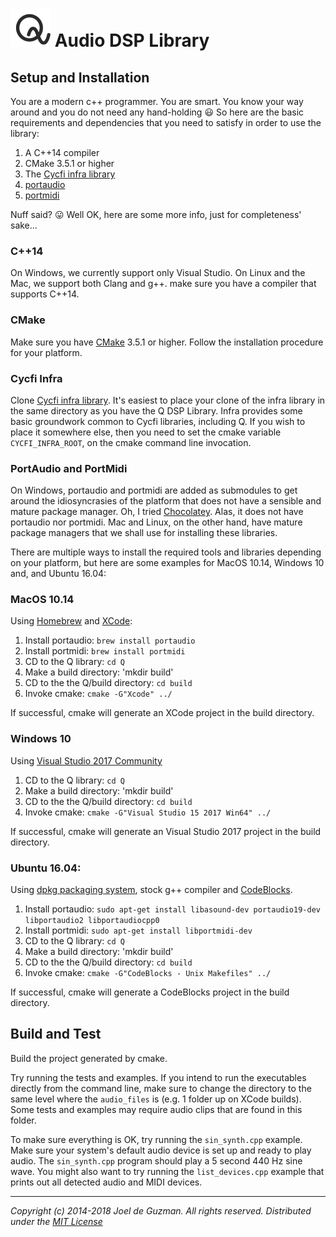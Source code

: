 # ![Q-Logo](images/q-logo-small.png) Audio DSP Library

## Setup and Installation

You are a modern c++ programmer. You are smart. You know your way around and
you do not need any hand-holding :smiley: So here are the basic requirements
and dependencies that you need to satisfy in order to use the library:

1. A C++14 compiler
2. CMake 3.5.1 or higher
3. The [Cycfi infra library](https://github.com/cycfi/infra/)
4. [portaudio](http://www.portaudio.com/)
5. [portmidi](http://portmedia.sourceforge.net/portmidi/)

Nuff said? :stuck_out_tongue: Well OK, here are some more info, just for
completeness' sake...

### C++14

On Windows, we currently support only Visual Studio. On Linux and the Mac, we
support both Clang and g++. make sure you have a compiler that supports
C++14.

### CMake

Make sure you have [CMake](https://cmake.org) 3.5.1 or higher. Follow the
installation procedure for your platform.

### Cycfi Infra

Clone [Cycfi infra library](https://github.com/cycfi/infra/). It's easiest to
place your clone of the infra library in the same directory as you have the Q
DSP Library. Infra provides some basic groundwork common to Cycfi libraries,
including Q. If you wish to place it somewhere else, then you need to set the
cmake variable `CYCFI_INFRA_ROOT`, on the cmake command line invocation.

### PortAudio and PortMidi

On Windows, portaudio and portmidi are added as submodules to get around the
idiosyncrasies of the platform that does not have a sensible and mature
package manager. Oh, I tried [Chocolatey](https://chocolatey.org/). Alas, it
does not have portaudio nor portmidi. Mac and Linux, on the other hand, have
mature package managers that we shall use for installing these libraries.

There are multiple ways to install the required tools and libraries depending
on your platform, but here are some examples for MacOS 10.14, Windows 10 and,
and Ubuntu 16.04:

### MacOS 10.14

Using [Homebrew](https://brew.sh/) and [XCode](https://developer.apple.com/xcode/):

1. Install portaudio: `brew install portaudio`
2. Install portmidi: `brew install portmidi`
3. CD to the Q library: `cd Q`
4. Make a build directory: 'mkdir build'
5. CD to the the Q/build directory: `cd build`
6. Invoke cmake: `cmake -G"Xcode" ../`

If successful, cmake will generate an XCode project in the build directory.

### Windows 10

Using [Visual Studio 2017
Community](https://visualstudio.microsoft.com/vs/community/)

1. CD to the Q library: `cd Q`
2. Make a build directory: 'mkdir build'
3. CD to the the Q/build directory: `cd build`
4. Invoke cmake: `cmake -G"Visual Studio 15 2017 Win64" ../`

If successful, cmake will generate an Visual Studio 2017 project in the build
directory.

### Ubuntu 16.04:

Using [dpkg packaging
system](https://wiki.debian.org/DebianPackageManagement), stock g++ compiler
and [CodeBlocks](http://www.codeblocks.org/).

1. Install portaudio: `sudo apt-get install libasound-dev portaudio19-dev libportaudio2 libportaudiocpp0`
2. Install portmidi: `sudo apt-get install libportmidi-dev`
3. CD to the Q library: `cd Q`
4. Make a build directory: 'mkdir build'
5. CD to the the Q/build directory: `cd build`
6. Invoke cmake: `cmake -G"CodeBlocks - Unix Makefiles" ../`

If successful, cmake will generate a CodeBlocks project in the build
directory.

## Build and Test

Build the project generated by cmake.

Try running the tests and examples. If you intend to run the executables
directly from the command line, make sure to change the directory to the same
level where the `audio_files` is (e.g. 1 folder up on XCode builds). Some
tests and examples may require audio clips that are found in this folder.

To make sure everything is OK, try running the `sin_synth.cpp` example. Make
sure your system's default audio device is set up and ready to play audio.
The `sin_synth.cpp` program should play a 5 second 440 Hz sine wave. You
might also want to try running the `list_devices.cpp` example that prints out
all detected audio and MIDI devices.

---

*Copyright (c) 2014-2018 Joel de Guzman. All rights reserved.*
*Distributed under the [MIT License](https://opensource.org/licenses/MIT)*

